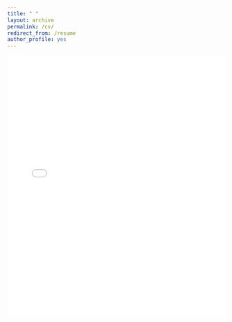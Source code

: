 ```yaml
---
title: " "
layout: archive
permalink: /cv/
redirect_from: /resume
author_profile: yes
---
```


<embed src="/images/CV.pdf" type="application/pdf" width="100%" height="600px" />
